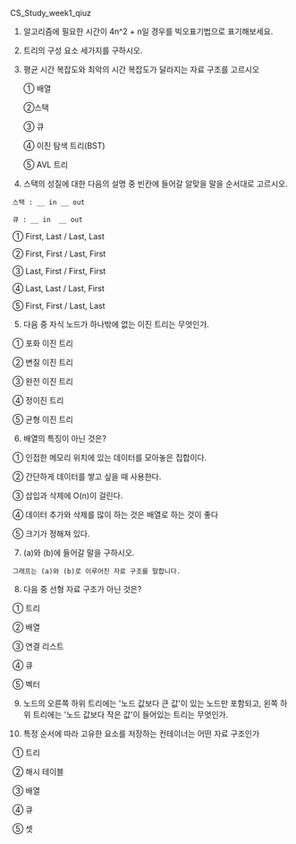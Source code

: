 CS_Study_week1_qiuz

1. 알고리즘에 필요한 시간이 4n^2 + n일 경우를 빅오표기법으로 표기해보세요.

   

2. 트리의 구성 요소 세가지를 구하시오.

   

3. 평균 시간 복잡도와 최악의 시간 복잡도가 달라지는 자료 구조를 고르시오

   ① 배열

   ②스택

   ③ 큐

   ④ 이진 탐색 트리(BST)

   ⑤ AVL 트리

   

4. 스택의 성질에 대한 다음의 설명 중 빈칸에 들어갈 알맞을 말을 순서대로 고르시오.

​		`스택 : __ in __ out`

​		`큐 : __ in  __ out`

​		① First, Last / Last, Last

​		② First, First / Last, First

​		③ Last, First / First, First

​		④ Last, Last / Last, First

​		⑤ First, First / Last, Last



5. 다음 중 자식 노드가 하나밖에 없는 이진 트리는 무엇인가.

​		① 포화 이진 트리

​		② 변질 이진 트리

​		③ 완전 이진 트리

​		④ 정이진 트리

​		⑤ 균형 이진 트리



6. 배열의 특징이 아닌 것은?

​		① 인접한 메모리 위치에 있는 데이터를 모아놓은 집합이다.

​		② 간단하게 데이터를 쌓고 싶을 때 사용한다.

​		③ 삽입과 삭제에 O(n)이 걸린다.

​		④ 데이터 추가와 삭제를 많이 하는 것은 배열로 하는 것이 좋다

​		⑤ 크기가 정해져 있다.



7. (a)와 (b)에 들어갈 말을 구하시오.

​		`그래프는 (a)와 (b)로 이루어진 자료 구조를 말합니다.`



8. 다음 중 선형 자료 구조가 아닌 것은?

​		① 트리

​		② 배열

​		③ 연결 리스트

​		④ 큐

​		⑤ 벡터



9. 노드의 오른쪽 하위 트리에는 '노드 값보다 큰 값'이 있는 노드만 포함되고, 왼쪽 하위 트리에는 '노드 값보다 작은 값'이 들어있는 트리는 무엇인가.



10. 특정 순서에 따라 고유한 요소를 저장하는 컨테이너는 어떤 자료 구조인가

​		① 트리

​		② 해시 테이블

​		③ 배열

​		④ 큐

​		⑤ 셋

